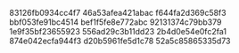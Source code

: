 83126fb0934cc4f7
46a53afea421abac
f644fa2d369c58f3
bbf053fe91bc4514
bef1f5fe8e772abc
92131374c79bb379
1e9f35bf23655923
556ad29c3b11dd23
2b4d0e54e0fc2fa1
874e042ecfa944f3
d20b5961fe5d1c78
52a5c85865335d73
